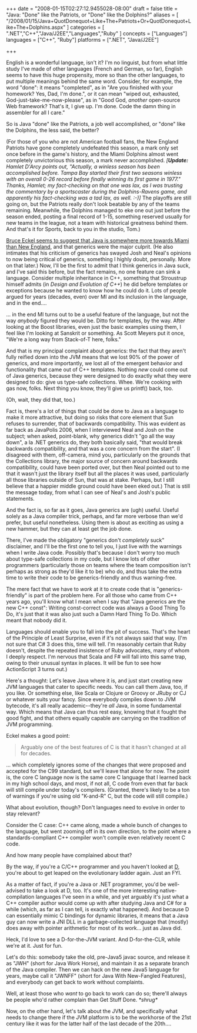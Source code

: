 +++
date = "2008-01-15T02:27:12.9455028-08:00"
draft = false
title = "Java: \"Done\" like the Patriots, or \"Done\" like the Dolphins?"
aliases = [
	"/2008/01/15/Java+QuotDonequot+Like+The+Patriots+Or+QuotDonequot+Like+The+Dolphins.aspx"
]
categories = [
	".NET","C++","Java/J2EE","Languages","Ruby"
]
concepts = ["Languages"]
languages = ["C++", "Ruby"]
platforms = [".NET", "Java/J2EE"]
 
+++
<p>English is a wonderful language, isn't it? I'm no linguist, but from what little study I've made of other languages (French and German, so far), English seems to have this huge propensity, more so than the other languages, to put multiple meanings behind the same word. Consider, for example, the word "done": it means "completed", as in "Are you finished with your homework? Yes, Dad, I'm done.", or it can mean "wiped out, exhausted, God-just-take-me-now-please", as in "Good God, <em>another</em> open-source Web framework? That's it, I give up. I'm done. Code the damn thing in assembler for all I care."</p> <p>So is Java "done" like the Patriots, a job well accomplished, or "done" like the Dolphins, the less said, the better?</p> <p>(For those of you who are not American football fans, the New England Patriots have gone completely undefeated this season, a mark only set once before in the game's history, and the Miami Dolphins almost went completely unvictorious this season, a mark never accomplished. <em>[<strong>Update:</strong> Hamlet D'Arcy points out, "Actually, a winless season has been accomplished before. Tampa Bay started their first two seasons winless with an overall 0-26 record before finally winning its first game in 1977." Thanks, Hamlet; my fact-checking on that one was lax, as I was trusting the commentary by a sportscaster during the Dolphins-Ravens game, and apparently his fact-checking was a tad lax, as well. :-)]</em> The playoffs are still going on, but the Patriots really don't look beatable by any of the teams remaining. Meanwhile, the Dolphins managed to eke one out just before the season ended, posting a final record of 1-15, something reserved usually for new teams in the league, not a team with historical greatness behind them. And that's it for Sports, back to you in the studio, Tom.)</p> <p><a href="http://www.artima.com/weblogs/viewpost.jsp?thread=221903">Bruce Eckel seems to suggest that Java is somewhere more towards Miami than New England</a>, and that generics were the major culprit. (He also intimates that his criticism of generics has swayed Josh and Neal's opinions to now being critical of generics, something I highly doubt, personally. More on that later.) Now, I'll be the first to admit that I think generics in Java suck, and I've said this before, but the fact remains, no one feature can sink a language. Consider multiple inheritance in C++, something that Stroustrup himself admits (in <em>Design and Evolution of C++</em>) he did before templates or exceptions because he wanted to know how he could do it. Lots of people argued for years (decades, even) over MI and its inclusion in the language, and in the end....</p> <p>... in the end MI turns out to be a useful feature of the language, but not the way <em>anybody</em> figured they would be. Ditto for templates, by the way. After looking at the Boost libraries, even just the basic examples using them, I feel like I'm looking at Sanskrit or something. As Scott Meyers put it once, "We're a long way from Stack-of-T here, folks."</p> <p>And that is my principal complaint about generics: the fact that they aren't fully reified down into the JVM means that we lost 90% of the power of generics, and more importantly, we lost all of the emergent behavior and functionality that came out of C++ templates. Nothing <em>new</em> could come out of Java generics, because they were designed to do exactly what they were designed to do: give us type-safe collections. Whee. We're cooking with gas now, folks. Next thing you know, they'll give us printf() back, too.</p> <p>(Oh, wait, they did that, too.)</p> <p>Fact is, there's a lot of things that could be done to Java as a language to make it more attractive, but doing so risks that core element that Sun refuses to surrender, that of backwards compatibility. This was evident as far back as JavaPolis 2006, when I interviewed Neal and Josh on the subject; when asked, point-blank, why generics didn't "go all the way down", a la .NET generics do, they both basically said, "that would break backwards compatibility, and that was a core concern from the start". (I disagreed with them, off-camera, mind you, particularly on the grounds that the Collections library, the major source of concern around backwards compatibility, could have been ported over, but then Neal pointed out to me that it wasn't just the library itself but all the places it was used, particularly all those libraries outside of Sun, that was at stake. Perhaps, but I still believe that a happier middle ground could have been eked out.) That is still the message today, from what I can see of Neal's and Josh's public statements.</p> <p>And the fact is, so far as it goes, Java generics are (ugh) useful. Useful solely as a Java compiler trick, perhaps, and far more verbose than we'd prefer, but useful nonetheless. Using them is about as exciting as using a new hammer, but they can at least get the job done.</p> <p>There, I've made the obligatory "generics don't <em>completely</em> suck" disclaimer, and I'll be the first one to tell you, I just live with the warnings when I write Java code. Possibly that's because I don't worry too much about type-safe collections in my code, but I know lots of other programmers (particularly those on teams where the team composition isn't perhaps as strong as they'd like it to be) who do, and thus take the extra time to write their code to be generics-friendly and thus warning-free.</p> <p>The mere fact that we have to <em>work</em> at it to create code that is "generics-friendly" is part of the problem here. For all those who came from C++ years ago, you'll know what I mean when I say that "Java generics are the new C++ const": Writing const-correct code was always a Good Thing To Do, it's just that it was also just such a Damn Hard Thing To Do. Which meant that nobody did it.</p> <p>Languages should enable you to fall into the pit of success. That's the heart of the Principle of Least Surprise, even if it's not always said that way. (I'm not sure that C# 3 does this, time will tell. I'm reasonably certain that Ruby doesn't, despite the repeated insistence of Ruby advocates, many of whom I deeply respect. I'm nervous that Scala and F# will fall into this same trap, owing to their unusual syntax in places. It will be fun to see how ActionScript 3 turns out.)</p> <p>Here's a thought: Let's leave Java where it is, and just start creating new JVM languages that cater to specific needs. You can call them Java, too, if you like. Or something else, like Scala or Clojure or Groovy or JRuby or CJ or whatever suits your fancy. Since everybody compiles down to JVM bytecode, it's all really academic--they're <em>all</em> Java, in some fundamental way. Which means that Java can thus rest easy, knowing that it fought the good fight, and that others equally capable are carrying on the tradition of JVM programming.</p> <p>Eckel makes a good point:</p> <blockquote> <p>Arguably one of the best features of C is that it hasn't changed at all for decades.</p></blockquote> <p>... which completely ignores some of the changes that were proposed and accepted for the C99 standard, but we'll leave that alone for now. The point is, the core C language now is the same core C language that I learned back in my high school days, and most, if not all, C code from even that far back will still compile under today's compilers. (Granted, there's likely to be a ton of warnings if you're using old "K-and-R" C, but the code will still compile.) </p> <p>What about evolution, though? Don't languages need to evolve in order to stay relevant?</p> <p>Consider the C case: C++ came along, made a whole bunch of changes to the language, but went zooming off in its own direction, to the point where a standards-compliant C++ compiler won't compile even relatively recent C code.</p> <p>And how many people have complained about that?</p> <p>By the way, if you're a C/C++ programmer and you haven't looked at <a href="http://www.digitalmars.com">D</a>, you're about to get leaped on the evolutionary ladder again. Just an FYI. </p> <p>As a matter of fact, if you're a Java or .NET programmer, you'd be well-advised to take a look at D, too. It's one of the more interesting native-compilation languages I've seen in a while, and yet arguably it's just what a C++ compiler author would come up with after studying Java and C# for a while (which, as far as I can tell, is exactly what happened). And because D can essentially mimic C bindings for dynamic libraries, it means that a Java guy can now write a JNI DLL in a garbage-collected language that (mostly) does away with pointer arithmetic for most of its work... just as Java did.</p> <p>Heck, I'd love to see a D-for-the-JVM variant. And D-for-the-CLR, while we're at it. Just for fun.</p> <p>Let's do this: somebody take the old, pre-Java5 javac source, and release it as "JWH" (short for Java Work Horse), and maintain it as a separate branch of the Java compiler. Then we can hack on the new Java5 language for years, maybe call it "JWNFF" (short for Java With New-Fangled Features), and everybody can get back to work without complaints.</p> <p>Well, at least those who <em>want</em> to go back to work can do so; there'll always be people who'd rather complain than Get Stuff Done. <em>*shrug*</em></p> <p>Now, on the other hand, let's talk about the JVM, and specifically what needs to change there if the JVM platform is to be the workhorse of the 21st century like it was for the latter half of the last decade of the 20th....</p>
 
